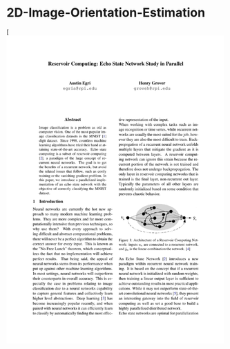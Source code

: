 # 2D-Image-Orientation-Estimation

[![Plugin Version](https://github.com/hgrov52/Parallel-Reservoir-Computing-Network/blob/master/Parallel_Computing_Final_Project___ESN_Massively_Parallel.pdf/)
